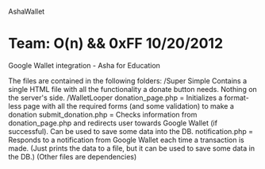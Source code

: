 AshaWallet

Team: O(n) && 0xFF
10/20/2012
==========

Google Wallet integration - Asha for Education

The files are contained in the following folders:
/Super Simple
	Contains a single HTML file with all the functionality a donate button needs.
	Nothing on the server's side.
/WalletLooper
	donation_page.php = Initializes a format-less page with all the required forms
	(and some validation) to make a donation submit_donation.php = Checks 
	information from donation_page.php and redirects user towards Google Wallet 
	(if successful).  Can be used to save some data into the DB. notification.php
	= Responds to a notification from Google Wallet each time a transaction is made.
	(Just prints the data to a file, but it can be used to save some data in the DB.)
	(Other files are dependencies)